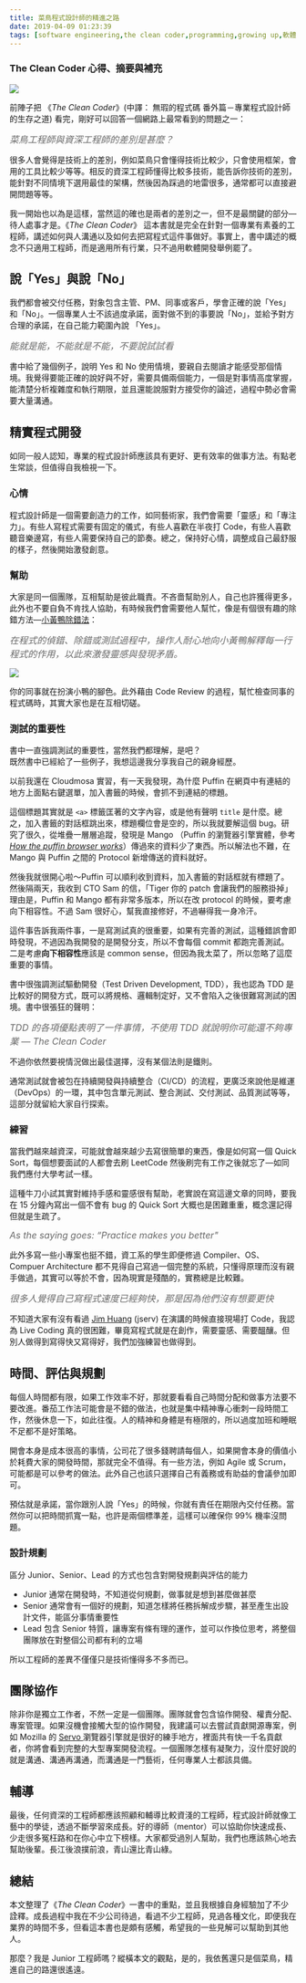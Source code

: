 ```yaml
---
title: 菜鳥程式設計師的精進之路
date: 2019-04-09 01:23:39
tags: [software engineering,the clean coder,programming,growing up,軟體工程,軟體工程師]
---
```


### The Clean Coder 心得、摘要與補充

<img class="dz t u gn ak" src="https://miro.medium.com/max/4122/0*Pvn4y7pOrW5BB_Yc.JPG" role="presentation"><br/>

前陣子把 《<em class="hr">The Clean Coder</em>》(中譯： 無瑕的程式碼 番外篇－專業程式設計師的生存之道) 看完，剛好可以回答一個網路上最常看到的問題之一：

<span style="font-size: 16px; color: #696969; font-style:italic">菜鳥工程師與資深工程師的差別是甚麼？</span>

<!-- more --> 

很多人會覺得是技術上的差別，例如菜鳥只會懂得技術比較少，只會使用框架，會用的工具比較少等等。相反的資深工程師懂得比較多技術，能告訴你技術的差別，能針對不同情境下選用最佳的架構，然後因為踩過的地雷很多，通常都可以直接避開問題等等。

我一開始也以為是這樣，當然這的確也是兩者的差別之一，但不是最關鍵的部分—待人處事才是。《<em class="hr">The Clean Coder</em>》 這本書就是完全在針對一個專業有素養的工程師，講述如何與人溝通以及如何去把寫程式這件事做好。事實上，書中講述的概念不只適用工程師，而是適用所有行業，只不過用軟體開發舉例罷了。

## 說「Yes」與說「No」

我們都會被交付任務，對象包含主管、PM、同事或客戶，學會正確的說「Yes」和「No」。一個專業人士不該過度承諾，面對做不到的事要說「No」，並給予對方合理的承諾，在自己能力範圍內說 「Yes」。

<span style="font-size: 16px; color: #696969; font-style:italic">能就是能，不能就是不能，不要說試試看</span>

書中給了幾個例子，說明 Yes 和 No 使用情境，要親自去閱讀才能感受那個情境。我覺得要能正確的說好與不好，需要具備兩個能力，一個是對事情高度掌握，能清楚分析複雜度和執行期限，並且還能說服對方接受你的論述，過程中勢必會需要大量溝通。

## 精實程式開發

如同一般人認知，專業的程式設計師應該具有更好、更有效率的做事方法。有點老生常談，但值得自我檢視一下。

### 心情

程式設計師是一個需要創造力的工作，如同藝術家，我們會需要「靈感」和「專注力」。有些人寫程式需要有固定的儀式，有些人喜歡在半夜打 Code，有些人喜歡聽音樂邊寫，有些人需要保持自己的節奏。總之，保持好心情，調整成自己最舒服的樣子，然後開始激發創意。

### 幫助

大家是同一個團隊，互相幫助是彼此職責。不吝嗇幫助別人，自己也許獲得更多，此外也不要自負不肯找人協助，有時候我們會需要他人幫忙，像是有個很有趣的除錯方法—<a href="https://zh.wikipedia.org/wiki/%E5%B0%8F%E9%BB%84%E9%B8%AD%E8%B0%83%E8%AF%95%E6%B3%95" class="dj by jn jo jp jq" target="_blank" rel="noopener nofollow">小黃鴨除錯法</a>：

<span style="font-size: 16px; color: #696969; font-style:italic">在程式的偵錯、除錯或測試過程中，操作人耐心地向小黃鴨解釋每一行程式的作用，以此來激發靈感與發現矛盾。</span>

<img class="dz t u gn ak" src="https://miro.medium.com/max/1528/0*tFvBXruadSGl0FjN.jpg" role="presentation"><br/>

你的同事就在扮演小鴨的腳色。此外藉由 Code Review 的過程，幫忙檢查同事的程式碼時，其實大家也是在互相切磋。

### 測試的重要性

書中一直強調測試的重要性，當然我們都理解，是吧？<br>既然書中已經給了一些例子，我想這邊我分享我自己的親身經歷。

以前我還在 Cloudmosa 實習，有一天我發現，為什麼 Puffin 在網頁中有連結的地方上面點右鍵選單，加入書籤的時候，會抓不到連結的標題。

這個標題其實就是 <code class="gs kb kc kd ke b">&lt;a&gt;</code> 標籤匡著的文字內容，或是他有聲明 <code class="gs kb kc kd ke b">title</code> 是什麼。總之，加入書籤的對話框跳出來，標題欄位會是空的，所以我就要解這個 bug。研究了很久，從堆疊一層層追蹤，發現是 Mango （Puffin 的瀏覽器引擎實體，參考 <a class="dj by jn jo jp jq" target="_blank" rel="noopener" href="/coding-neutrino-blog/440c91cece8f"><em class="hr">How the puffin browser works</em></a>）傳過來的資料少了東西。所以解法也不難，在 Mango 與 Puffin 之間的 Protocol 新增傳送的資料就好。

然後我就很開心啦～Puffin 可以順利收到資料，加入書籤的對話框就有標題了。然後隔兩天，我收到 CTO Sam 的信，「Tiger 你的 patch 會讓我們的服務掛掉」理由是，Puffin 和 Mango 都有非常多版本，所以在改 protocol 的時候，要考慮向下相容性。不過 Sam 很好心，幫我直接修好，不過嚇得我一身冷汗。

這件事告訴我兩件事，一是寫測試真的很重要，如果有完善的測試，這種錯誤會即時發現，不過因為我開發的是開發分支，所以不會每個 commit 都跑完善測試。二是考慮<strong class="hf kf">向下相容性</strong>應該是 common sense，但因為我太菜了，所以忽略了這麼重要的事情。

書中很強調測試驅動開發（Test Driven Development, TDD），我也認為 TDD 是比較好的開發方式，既可以將規格、邏輯制定好，又不會陷入之後很難寫測試的困境。書中很張狂的聲明：

<span style="font-size: 16px; color: #696969; font-style:italic">TDD 的各項優點表明了一件事情，不使用 TDD 就說明你可能還不夠專業 — The Clean Coder</span>

不過你依然要視情況做出最佳選擇，沒有某個法則是鐵則。

通常測試就會被包在持續開發與持續整合（CI/CD）的流程，更廣泛來說他是維運（DevOps）的一環，其中包含單元測試、整合測試、交付測試、品質測試等等，這部分就留給大家自行探索。

### 練習

當我們越來越資深，可能就會越來越少去寫很簡單的東西，像是如何寫一個 Quick Sort，每個想要面試的人都會去刷 LeetCode 然後刷完有工作之後就忘了—如同我們應付大學考試一樣。

這種牛刀小試其實對維持手感和靈感很有幫助，老實說在寫這邊文章的同時，要我在 15 分鐘內寫出一個不會有 bug 的 Quick Sort 大概也是困難重重，概念還記得但就是生疏了。

<span style="font-size: 16px; color: #696969; font-style:italic">As the saying goes: “Practice makes you better"</span>

此外多寫一些小專案也挺不錯，資工系的學生即便修過 Compiler、OS、Compuer Architecture 都不見得自己寫過一個完整的系統，只懂得原理而沒有親手做過，其實可以等於不會，因為現實是殘酷的，實務總是比較難。

<span style="font-size: 16px; color: #696969; font-style:italic">很多人覺得自己寫程式速度已經夠快，那是因為他們沒有想要更快</span>

不知道大家有沒有看過 <a href="https://medium.com/u/5879ccb41e31?source=post_page-----5b55f279630c----------------------" class="kg az by" target="_blank" rel="noopener">Jim Huang</a> (jserv) 在演講的時候直接現場打 Code，我認為 Live Coding 真的很困難，畢竟寫程式就是在創作，需要靈感、需要醞釀。但別人做得到寫得快又寫得好，我們加強練習也做得到。

## 時間、評估與規劃

每個人時間都有限，如果工作效率不好，那就要看看自己時間分配和做事方法要不要改進。番茄工作法可能會是不錯的做法，也就是集中精神專心衝刺一段時間工作，然後休息一下，如此往復。人的精神和身體是有極限的，所以過度加班和睡眠不足都不是好策略。

開會本身是成本很高的事情，公司花了很多錢聘請每個人，如果開會本身的價值小於耗費大家的開發時間，那就完全不值得。有一些方法，例如 Agile 或 Scrum，可能都是可以參考的做法。此外自己也該只選擇自己有義務或有助益的會議參加即可。

預估就是承諾，當你跟別人說「Yes」的時候，你就有責任在期限內交付任務。當然你可以把時間抓寬一點，也許是兩個標準差，這樣可以確保你 99% 機率沒問題。

### 設計規劃

區分 Junior、Senior、Lead 的方式也包含對開發規劃與評估的能力

<ul>
<li id="2e3e" class="hd he em at hf b hg hh hi hj hk hl hm hn ho hp hq kh ki kj">Junior 通常在開發時，不知道從何規劃，做事就是想到甚麼做甚麼</li><li id="25dd" class="hd he em at hf b hg kk hi kl hk km hm kn ho ko hq kh ki kj">Senior 通常會有一個好的規劃，知道怎樣將任務拆解成步驟，甚至產生出設計文件，能區分事情重要性</li><li id="bcb8" class="hd he em at hf b hg kk hi kl hk km hm kn ho ko hq kh ki kj">Lead 包含 Senior 特質，讓專案有條有理的運作，並可以作換位思考，將整個團隊放在對整個公司都有利的立場</li>
</ul>

所以工程師的差異不僅僅只是技術懂得多不多而已。

## 團隊協作

除非你是獨立工作者，不然一定是一個團隊。團隊就會包含協作開發、權責分配、專案管理。如果沒機會接觸大型的協作開發，我建議可以去嘗試貢獻開源專案，例如 Mozilla 的 <a href="https://github.com/servo/servo" class="dj by jn jo jp jq" target="_blank" rel="noopener nofollow">Servo </a>瀏覽器引擎就是很好的練手地方，裡面共有快一千名貢獻者，你將會看到完整的大型專案開發流程。一個團隊怎樣有凝聚力，沒什麼好說的就是溝通、溝通再溝通，而溝通是一門藝術，任何專業人士都該具備。

## 輔導

最後，任何資深的工程師都應該照顧和輔導比較資淺的工程師，程式設計師就像工藝中的學徒，透過不斷學習來成長。好的導師（mentor）可以協助你快速成長、少走很多冤枉路和在你心中立下榜樣。大家都受過別人幫助，我們也應該熱心地去幫助後輩。長江後浪撲前浪，青山還比青山綠。

## 總結

本文整理了《<em class="hr">The Clean Coder</em>》一書中的重點，並且我根據自身經驗加了不少詮釋。成長過程中我在不少公司待過，看過不少工程師，見過各種文化，即便我在業界的時間不多，但看這本書也是頗有感觸，希望我的一些見解可以幫助到其他人。

那麼？我是 Junior 工程師嗎？縱橫本文的觀點，是的，我依舊還只是個菜鳥，精進自己的路還很遙遠。
